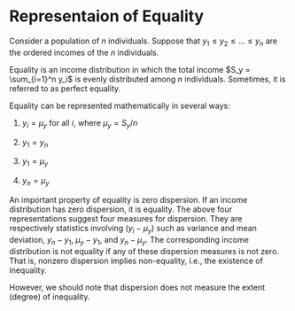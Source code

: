 # Representaion of Equality

Consider a population of $n$ individuals.
Suppose that $y_1 \leq y_2 \leq \dots \leq y_n$ are the ordered incomes of the $n$ individuals.

Equality is an income distribution in which the total income $S_y = \sum_{i=1}^n y_i$ is evenly distributed among $n$ individuals.
Sometimes, it is referred to as perfect equality.

Equality can be represented mathematically in several ways:

1. $y_i = \mu_y$ for all $i$, where $\mu_y = S_y / n$

2. $y_1 = y_n$

3. $y_1 = \mu_y$

4. $y_n = \mu_y$

An important property of equality is zero dispersion.
If an income distribution has zero dispersion, it is equality.
The above four representations suggest four measures for dispersion.
They are respectively statistics involving $\left( y_i - \mu_y \right)$ such as variance and mean deviation, $y_n - y_1$, $\mu_y - y_1$, and $y_n - \mu_y$.
The corresponding income distribution is not equality if any of these dispersion measures is not zero.
That is, nonzero dispersion implies non-equality, i.e., the existence of inequality.

However, we should note that dispersion does not measure the extent (degree) of inequality.
